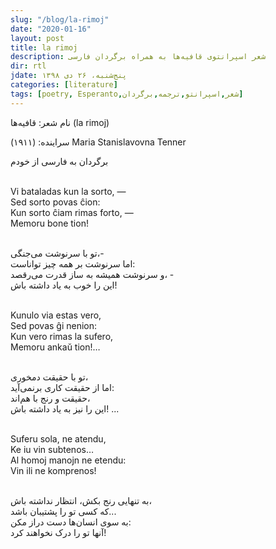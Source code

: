 ```yaml
---
slug: "/blog/la-rimoj"
date: "2020-01-16"
layout: post
title: la rimoj
description: شعر اسپرانتوی قافیه‌ها به همراه برگردان فارسی
dir: rtl
jdate: پنج‌شنبه، ۲۶ دی ۱۳۹۸
categories: [literature]
tags: [poetry, Esperanto,شعر,اسپرانتو,ترجمه,برگردان]
---
```


نام شعر: قافیه‌ها (la rimoj)

سراینده: (۱۹۱۱) Maria Stanislavovna Tenner

برگردان به فارسی از خودم<br><br>

<div class="ltr">
Vi bataladas kun la sorto, —<br>
Sed sorto povas ĉion:<br>
Kun sorto ĉiam rimas forto, —<br>
Memoru bone tion!<br><br>
</div>

تو با سرنوشت می‌جنگی،-<br>
اما سرنوشت بر همه چیز تواناست:<br>
و سرنوشت همیشه به ساز قدرت می‌رقصد، -<br>
این را خوب به یاد داشته باش!<br><br>

<div class="ltr">
Kunulo via estas vero,<br>
Sed povas ĝi nenion:<br>
Kun vero rimas la sufero,<br>
Memoru ankaŭ tion!…<br><br>
</div>

تو با حقیقت دمخوری،<br>
اما از حقیقت کاری برنمی‌آید:<br>
حقیقت و رنج با هم‌اند،<br>
این را نیز به یاد داشته باش! ...<br><br>

<div class="ltr">
Suferu sola, ne atendu,<br>
Ke iu vin subtenos…<br>
Al homoj manojn ne etendu:<br>
Vin ili ne komprenos!<br><br>
</div>

به تنهایی رنج بکش، انتظار نداشته باش،<br>
که کسی تو را پشتیبان باشد...<br>
به سوی انسان‌ها دست دراز مکن:<br>
آنها تو را درک نخواهند کرد!
</div>